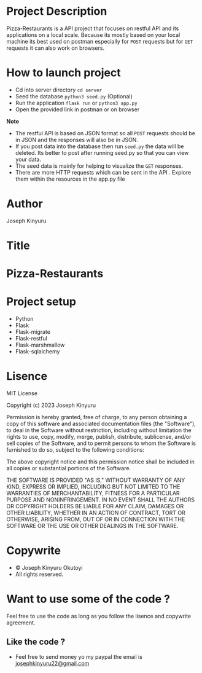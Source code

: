 # Project Description
Pizza-Restaurants is a API project that focuses on restful API and its applications on a local scale. Because its mostly based on your local machine its best used on postman especially for `POST` requests but for `GET` requests it can also work on browsers.

# How to launch project
- Cd into server directory `cd server`
- Seed the database `python3 seed.py`   (Optional)
- Run the application `flask run` or `python3 app.py`
- Open the provided link in postman or on browser

**Note** 
-  The restful API is based on JSON format so all `POST` requests should be in JSON and the responses will also be in JSON.
-  If you post data into the database then run `seed.py` the data will be deleted. Its better to post after running seed.py so that you can view your data.
- The seed data is mainly for helping to visualize the `GET` responses.
- There are more HTTP requests which can be sent in the API . Explore them within the resources in the app.py file


# Author
Joseph Kinyuru

# Title
# Pizza-Restaurants

# Project setup
- Python
- Flask
- Flask-migrate
- Flask-restful
- Flask-marshmallow
- Flask-sqlalchemy

# Lisence
MIT License

Copyright (c) 2023 Joseph Kinyuru

Permission is hereby granted, free of charge, to any person obtaining a copy of this software and associated documentation files (the "Software"), to deal in the Software without restriction, including without limitation the rights to use, copy, modify, merge, publish, distribute, sublicense, and/or sell copies of the Software, and to permit persons to whom the Software is furnished to do so, subject to the following conditions:

The above copyright notice and this permission notice shall be included in all copies or substantial portions of the Software.

THE SOFTWARE IS PROVIDED "AS IS," WITHOUT WARRANTY OF ANY KIND, EXPRESS OR IMPLIED, INCLUDING BUT NOT LIMITED TO THE WARRANTIES OF MERCHANTABILITY, FITNESS FOR A PARTICULAR PURPOSE AND NONINFRINGEMENT. IN NO EVENT SHALL THE AUTHORS OR COPYRIGHT HOLDERS BE LIABLE FOR ANY CLAIM, DAMAGES OR OTHER LIABILITY, WHETHER IN AN ACTION OF CONTRACT, TORT OR OTHERWISE, ARISING FROM, OUT OF OR IN CONNECTION WITH THE SOFTWARE OR THE USE OR OTHER DEALINGS IN THE SOFTWARE.

# Copywrite
* © Joseph Kinyuru Okutoyi
* All rights reserved.

# Want to use some of the code ?
Feel free to use the code as long as you follow the lisence and copywrite agreement.

## Like the code ?
* Feel free to send money yo my paypal the email is josephkinyuru22@gmail.com 
